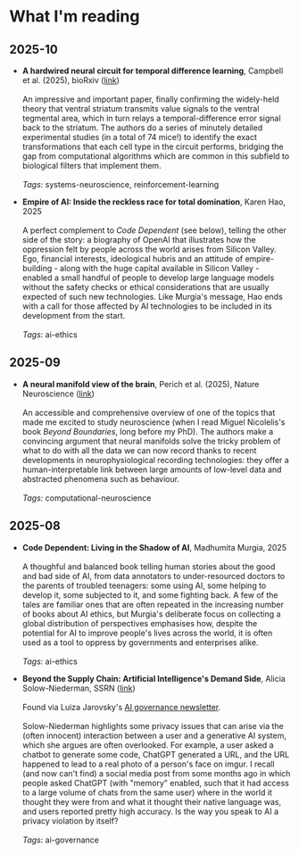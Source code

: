 # What I'm reading

## 2025-10

- **A hardwired neural circuit for temporal difference learning**, Campbell et al. (2025), bioRxiv ([link](https://www.biorxiv.org/content/10.1101/2025.09.18.677203v2))<br> <br>
  An impressive and important paper, finally confirming the widely-held theory that ventral striatum transmits value signals to the ventral tegmental area, which in turn relays a temporal-difference error signal back to the striatum. The authors do a series of minutely detailed experimental studies (in a total of 74 mice!) to identify the exact transformations that each cell type in the circuit performs, bridging the gap from computational algorithms which are common in this subfield to biological filters that implement them.<br> <br>
  *Tags:* systems-neuroscience, reinforcement-learning<br>

- **Empire of AI: Inside the reckless race for total domination**, Karen Hao, 2025<br> <br>
  A perfect complement to *Code Dependent* (see below), telling the other side of the story: a biography of OpenAI that illustrates how the oppression felt by people across the world arises from Silicon Valley. Ego, financial interests, ideological hubris and an attitude of empire-building - along with the huge capital available in Silicon Valley - enabled a small handful of people to develop large language models without the safety checks or ethical considerations that are usually expected of such new technologies. Like Murgia's message, Hao ends with a call for those affected by AI technologies to be included in its development from the start.<br> <br>
  *Tags:* ai-ethics<br>

## 2025-09

- **A neural manifold view of the brain**, Perich et al. (2025), Nature Neuroscience ([link](https://rdcu.be/ex8hW))<br> <br>
  An accessible and comprehensive overview of one of the topics that made me excited to study neuroscience (when I read Miguel Nicolelis's book *Beyond Boundaries*, long before my PhD). The authors make a convincing argument that neural manifolds solve the tricky problem of what to do with all the data we can now record thanks to recent developments in neurophysiological recording technologies: they offer a human-interpretable link between large amounts of low-level data and abstracted phenomena such as behaviour.<br> <br>
  *Tags:* computational-neuroscience<br>

## 2025-08

- **Code Dependent: Living in the Shadow of AI**, Madhumita Murgia, 2025<br> <br>
  A thoughful and balanced book telling human stories about the good and bad side of AI, from data annotators to under-resourced doctors to the parents of troubled teenagers: some using AI, some helping to develop it, some subjected to it, and some fighting back. A few of the tales are familiar ones that are often repeated in the increasing number of books about AI ethics, but Murgia's deliberate focus on collecting a global distribution of perspectives emphasises how, despite the potential for AI to improve people's lives across the world, it is often used as a tool to oppress by governments and enterprises alike.<br> <br>
  *Tags:* ai-ethics<br>
  

- **Beyond the Supply Chain: Artificial Intelligence's Demand Side**, Alicia Solow-Niederman, SSRN ([link](https://substack.com/redirect/921e88e8-992f-4061-bcbb-473884a8fbcc?j=eyJ1IjoiZTFpenIifQ.tj7HWegqye0jV0E0dW3m6Db6gT7WqPK7DVM9mUQAfgY))<br> <br>
  Found via Luiza Jarovsky's [AI governance newsletter](https://www.luizasnewsletter.com/).<br> <br>
  Solow-Niederman highlights some privacy issues that can arise via the (often innocent) interaction between a user and a generative AI system, which she argues are often overlooked. For example, a user asked a chatbot to generate some code, ChatGPT generated a URL, and the URL happened to lead to a real photo of a person's face on imgur. I recall (and now can't find) a social media post from some months ago in which people asked ChatGPT (with "memory" enabled, such that it had access to a large volume of chats from the same user) where in the world it thought they were from and what it thought their native language was, and users reported pretty high accuracy. Is the way you speak to AI a privacy violation by itself?<br> <br>
  *Tags:* ai-governance





